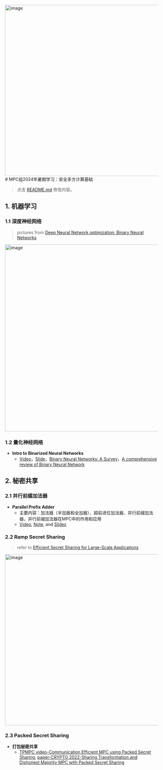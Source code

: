 <img width="563" alt="image" src="https://github.com/user-attachments/assets/b60f8cbc-03db-4e31-b092-25e3805a4430"># MPC组2024年暑期学习：安全多方计算基础

> 点击 [README.md](https://github.com/Stu-Yang/HITSZ-SecurityGroup-MPC/edit/main/mpc/mpc-school/mpc-summer-2024/README.md) 修改内容。

## 1. 机器学习

### 1.1 深度神经网络

> pictures from [Deep Neural Network optimization: Binary Neural Networks](https://slideplayer.com/slide/17585887/)
<img width="615" alt="image" src="https://github.com/user-attachments/assets/d7daa063-60f2-4eea-8ff3-b57a26e1c595">




### 1.2 量化神经网络

+ **Intro to Binarized Neural Networks**
  + [Video](https://www.youtube.com/watch?v=d9AeVyRzU5Q)，[Slide](https://slideplayer.com/slide/17585887/)，[Binary Neural Networks: A Survey](https://arxiv.org/abs/2004.03333)，[A comprehensive review of Binary Neural Network](https://arxiv.org/abs/2110.06804)


## 2. 秘密共享


### 2.1 并行前缀加法器
+ **Parallel Prefix Adder**
  + 主要内容：加法器（半加器和全加器）、超前进位加法器、并行前缀加法器，并行前缀加法器在MPC中的作用和应用
  + [Video](https://www.bilibili.com/video/BV1KA4y1Z74V/?spm_id_from=333.999.0.0&vd_source=45400e58cd0ed58d7605745553c0f81e), [Note](https://zhuanlan.zhihu.com/p/476627132), and [Slides](https://users.encs.concordia.ca/~asim/COEN_6501/Lecture_Notes/Parallel%20prefix%20adders%20presentation.pdf)

### 2.2 Ramp Secret Sharing
> refer to [Efficient Secret Sharing for Large-Scale Applications](https://eprint.iacr.org/2024/1045.pdf)
<img width="563" alt="image" src="https://github.com/user-attachments/assets/85774df9-869e-4143-a13e-b42fdd1a4d49">


### 2.3 Packed Secret Sharing

+ **打包秘密共享**
  + [TPMPC video-Communication Efficient MPC using Packed Secret Sharing](https://www.youtube.com/watch?v=xoxUbz-_S4w), [paper-CRYPTO 2022-Sharing Transformation and Dishonest Majority MPC with Packed Secret Sharing](https://eprint.iacr.org/2022/831)



